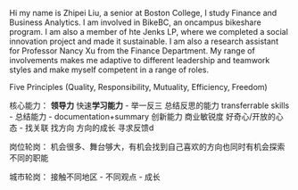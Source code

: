 Hi my name is Zhipei Liu, a senior at Boston College, I study Finance and Business Analytics. I am involved in BikeBC, an oncampus bikeshare program. I am also a member of hte Jenks LP, where we completed a social innovation project and made it sustainable. I am also a research assistant for Professor Nancy Xu from the Finance Department. My range of involvements makes me adaptive to different leadership and teamwork styles and make myself competent in a range of roles. 



Five Principles (Quality, Responsibility, Mutuality, Efficiency, Freedom)


核心能力：
**领导力**
快速**学习能力** - 举一反三 总结反思的能力 transferrable skills - 总结能力 - documentation+summary
创新能力
商业敏锐度
好奇心/开放的心态 - 找关联 找方向 方向的成长
寻求反馈d


岗位轮岗：
机会很多、舞台够大，有机会找到自己喜欢的方向也同时有机会探索不同的职能

城市轮岗：
接触不同地区 - 不同观点 - 成长